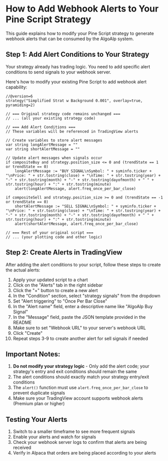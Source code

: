 # How to Add Webhook Alerts to Your Pine Script Strategy

This guide explains how to modify your Pine Script strategy to generate webhook alerts that can be consumed by the AlgoAlp system.

## Step 1: Add Alert Conditions to Your Strategy

Your strategy already has trading logic. You need to add specific alert conditions to send signals to your webhook server.

Here's how to modify your existing Pine Script to add webhook alert capability:

```pinescript
//@version=6 
strategy("Simplified Strat w Background 0.001", overlay=true, pyramiding=2)

// === Original strategy code remains unchanged ===
// ... (all your existing strategy code)

// === Add Alert Conditions ===
// These variables will be referenced in TradingView alerts

// Create variables to store alert messages
var string longAlertMessage = ""
var string shortAlertMessage = ""

// Update alert messages when signals occur
if compositeBuy and strategy.position_size <= 0 and (trendState == 1 or trendState == 0)
    longAlertMessage := "BUY SIGNAL\nSymbol: " + syminfo.ticker + "\nPrice: " + str.tostring(close) + "\nTime: " + str.tostring(year) + "-" + str.tostring(month) + "-" + str.tostring(dayofmonth) + " " + str.tostring(hour) + ":" + str.tostring(minute)
    alert(longAlertMessage, alert.freq_once_per_bar_close)

if compositeSell and strategy.position_size >= 0 and (trendState == -1 or trendState == 0)
    shortAlertMessage := "SELL SIGNAL\nSymbol: " + syminfo.ticker + "\nPrice: " + str.tostring(close) + "\nTime: " + str.tostring(year) + "-" + str.tostring(month) + "-" + str.tostring(dayofmonth) + " " + str.tostring(hour) + ":" + str.tostring(minute)
    alert(shortAlertMessage, alert.freq_once_per_bar_close)

// === Rest of your original script ===
// ... (your plotting code and other logic)
```

## Step 2: Create Alerts in TradingView

After adding the alert conditions to your script, follow these steps to create the actual alerts:

1. Apply your updated script to a chart
2. Click on the "Alerts" tab in the right sidebar
3. Click the "+" button to create a new alert
4. In the "Condition" section, select "strategy signals" from the dropdown
5. Set "Alert triggering" to "Once Per Bar Close"
6. In the "Alert name" field, enter a descriptive name like "AlgoAlp Buy Signal"
7. In the "Message" field, paste the JSON template provided in the README
8. Make sure to set "Webhook URL" to your server's webhook URL
9. Click "Create"
10. Repeat steps 3-9 to create another alert for sell signals if needed

## Important Notes:

1. **Do not modify your strategy logic** - Only add the alert code; your strategy's entry and exit conditions should remain the same
2. The alert conditions should exactly match your strategy entry/exit conditions
3. The `alert()` function must use `alert.freq_once_per_bar_close` to prevent duplicate signals
4. Make sure your TradingView account supports webhook alerts (Premium plan or higher)

## Testing Your Alerts

1. Switch to a smaller timeframe to see more frequent signals
2. Enable your alerts and watch for signals
3. Check your webhook server logs to confirm that alerts are being received
4. Verify in Alpaca that orders are being placed according to your alerts
